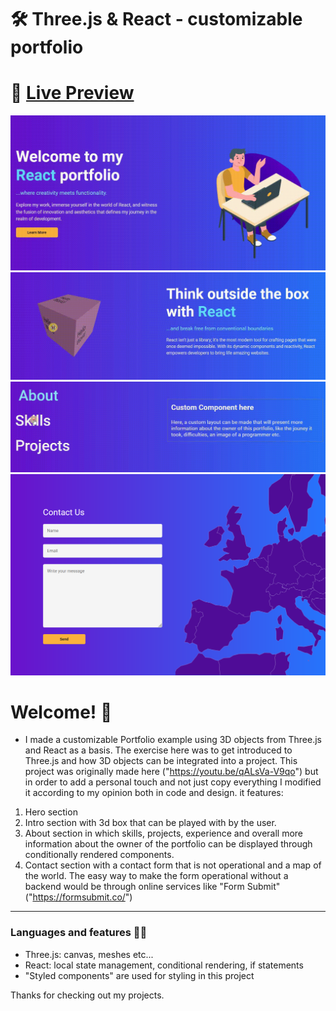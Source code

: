 # 🛠 Three.js & React - customizable portfolio

# 🔗 [Live Preview](https://main--zippy-pudding-c11fa4.netlify.app/)
![Design preview](./previewPart1.gif)
![Design preview](./previewPart2.gif)
![Design preview](./previewPart3.gif)
![Design preview](./previewPart4.png)

# Welcome! 👋

- I made a customizable Portfolio example using 3D objects from Three.js and React as a basis. The exercise here was to get introduced to Three.js and how 3D objects can be integrated into a project. This project was originally made here ("https://youtu.be/qALsVa-V9qo") but in order to add a personal touch and not just copy everything I modified it according to my opinion both in code and design. it features:

1. Hero section 
2. Intro section with 3d box that can be played with by the user. 
3. About section in which skills, projects,  experience and overall more information about the owner of the portfolio can be displayed through conditionally rendered components. 
4. Contact section with a contact form that is not operational and a map of the world. The easy way to make the form operational without a backend would be through online services like "Form Submit" ("https://formsubmit.co/")
---

### Languages and features 👨‍💻 

- Three.js: canvas, meshes etc...
- React: local state management, conditional rendering, if statements
- "Styled components" are used for styling in this project

Thanks for checking out my projects.
